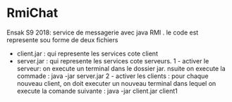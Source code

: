 # RmiChat
Ensak S9 2018: service de messagerie avec java RMI .
le code est represente sou forme de deux fichiers
  * client.jar : qui represente les services cote client
  * server.jar : qui represente les services cote serveurs.
1 - activer le serveur:
  on execute un terminal dans le dossier jar. nsuite on execute la commade : java -jar server.jar
2 - activer les clients :
  pour chaque nouveau client, on doit executer un nouveau terminal dans lequel on execute la comande suivante :
  java -jar client.jar client1
